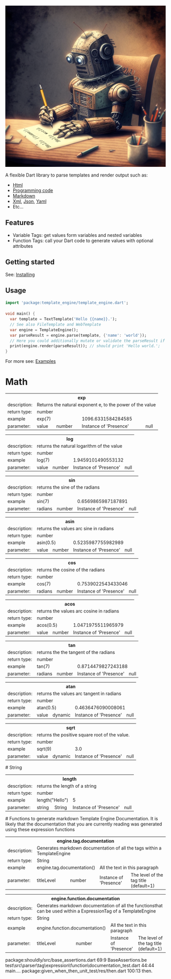 
![](https://raw.githubusercontent.com/domain-centric/template_engine/main/doc/template/template_engine.png)

A flexible Dart library to parse templates and render output such as:
* [Html](https://en.wikipedia.org/wiki/HTML)
* [Programming code](https://en.wikipedia.org/wiki/Programming_language)
* [Markdown](https://en.wikipedia.org/wiki/Markdown)
* [Xml](https://en.wikipedia.org/wiki/XML), [Json](https://en.wikipedia.org/wiki/JSON), [Yaml](https://en.wikipedia.org/wiki/YAML)
* Etc...

## Features
- Variable Tags: get values form variables and nested variables
- Function Tags: call your Dart code to generate values with optional attributes

## Getting started

See: [Installing](https://pub.dev/packages/template_engine/install)

## Usage

```dart
import 'package:template_engine/template_engine.dart';

void main() {
  var template = TextTemplate('Hello {{name}}.');
  // See also FileTemplate and WebTemplate
  var engine = TemplateEngine();
  var parseResult = engine.parse(template, {'name': 'world'});
  // Here you could additionally mutate or validate the parseResult if needed.
  print(engine.render(parseResult)); // should print 'Hello world.';
}
```

For more see: [Examples](https://pub.dev/packages/template_engine/example)

# Math
<table>
<tr><th colspan="5">exp</th></tr>
<tr><td>description:</td><td colspan="4">Returns the natural exponent e, to the power of the value</td></tr>
<tr><td>return type:</td><td colspan="4">number</td></tr>
<tr><td>example</td><td colspan="2">exp(7)</td><td colspan="2">1096.6331584284585</td><tr>
<tr><td>parameter:</td><td>value</td><td>number</td><td>Instance of 'Presence'</td><td>null</td></tr>
</table>
<table>
<tr><th colspan="5">log</th></tr>
<tr><td>description:</td><td colspan="4">returns the natural logarithm of the value</td></tr>
<tr><td>return type:</td><td colspan="4">number</td></tr>
<tr><td>example</td><td colspan="2">log(7)</td><td colspan="2">1.9459101490553132</td><tr>
<tr><td>parameter:</td><td>value</td><td>number</td><td>Instance of 'Presence'</td><td>null</td></tr>
</table>
<table>
<tr><th colspan="5">sin</th></tr>
<tr><td>description:</td><td colspan="4">returns the sine of the radians</td></tr>
<tr><td>return type:</td><td colspan="4">number</td></tr>
<tr><td>example</td><td colspan="2">sin(7)</td><td colspan="2">0.6569865987187891</td><tr>
<tr><td>parameter:</td><td>radians</td><td>number</td><td>Instance of 'Presence'</td><td>null</td></tr>
</table>
<table>
<tr><th colspan="5">asin</th></tr>
<tr><td>description:</td><td colspan="4">returns the values arc sine in radians</td></tr>
<tr><td>return type:</td><td colspan="4">number</td></tr>
<tr><td>example</td><td colspan="2">asin(0.5)</td><td colspan="2">0.5235987755982989</td><tr>
<tr><td>parameter:</td><td>value</td><td>number</td><td>Instance of 'Presence'</td><td>null</td></tr>
</table>
<table>
<tr><th colspan="5">cos</th></tr>
<tr><td>description:</td><td colspan="4">returns the cosine of the radians</td></tr>
<tr><td>return type:</td><td colspan="4">number</td></tr>
<tr><td>example</td><td colspan="2">cos(7)</td><td colspan="2">0.7539022543433046</td><tr>
<tr><td>parameter:</td><td>radians</td><td>number</td><td>Instance of 'Presence'</td><td>null</td></tr>
</table>
<table>
<tr><th colspan="5">acos</th></tr>
<tr><td>description:</td><td colspan="4">returns the values arc cosine in radians</td></tr>
<tr><td>return type:</td><td colspan="4">number</td></tr>
<tr><td>example</td><td colspan="2">acos(0.5)</td><td colspan="2">1.0471975511965979</td><tr>
<tr><td>parameter:</td><td>value</td><td>number</td><td>Instance of 'Presence'</td><td>null</td></tr>
</table>
<table>
<tr><th colspan="5">tan</th></tr>
<tr><td>description:</td><td colspan="4">returns the the tangent of the radians</td></tr>
<tr><td>return type:</td><td colspan="4">number</td></tr>
<tr><td>example</td><td colspan="2">tan(7)</td><td colspan="2">0.8714479827243188</td><tr>
<tr><td>parameter:</td><td>radians</td><td>number</td><td>Instance of 'Presence'</td><td>null</td></tr>
</table>
<table>
<tr><th colspan="5">atan</th></tr>
<tr><td>description:</td><td colspan="4">returns the values arc tangent in radians</td></tr>
<tr><td>return type:</td><td colspan="4">number</td></tr>
<tr><td>example</td><td colspan="2">atan(0.5)</td><td colspan="2">0.4636476090008061</td><tr>
<tr><td>parameter:</td><td>value</td><td>dynamic</td><td>Instance of 'Presence'</td><td>null</td></tr>
</table>
<table>
<tr><th colspan="5">sqrt</th></tr>
<tr><td>description:</td><td colspan="4">returns the positive square root of the value.</td></tr>
<tr><td>return type:</td><td colspan="4">number</td></tr>
<tr><td>example</td><td colspan="2">sqrt(9)</td><td colspan="2">3.0</td><tr>
<tr><td>parameter:</td><td>value</td><td>dynamic</td><td>Instance of 'Presence'</td><td>null</td></tr>
</table>
# String
<table>
<tr><th colspan="5">length</th></tr>
<tr><td>description:</td><td colspan="4">returns the length of a string</td></tr>
<tr><td>return type:</td><td colspan="4">number</td></tr>
<tr><td>example</td><td colspan="2">length("Hello")</td><td colspan="2">5</td><tr>
<tr><td>parameter:</td><td>string</td><td>String</td><td>Instance of 'Presence'</td><td>null</td></tr>
</table>
# Functions to generate markdown Template Engine Documentation. It is likely that the documentation that you are currently reading was generated using these expression functions
<table>
<tr><th colspan="5">engine.tag.documentation</th></tr>
<tr><td>description:</td><td colspan="4">Generates markdown documentation of all the tags within a TemplateEngine</td></tr>
<tr><td>return type:</td><td colspan="4">String</td></tr>
<tr><td>example</td><td colspan="2">engine.tag.documentation()</td><td colspan="2">All the text in this paragraph</td><tr>
<tr><td>parameter:</td><td>titleLevel</td><td>number</td><td>Instance of 'Presence'</td><td>The level of the tag title (default=1)</td></tr>
</table>
<table>
<tr><th colspan="5">engine.function.documentation</th></tr>
<tr><td>description:</td><td colspan="4">Generates markdown documentation of all the functionsthat can be used within a ExpressionTag of a TemplateEngine</td></tr>
<tr><td>return type:</td><td colspan="4">String</td></tr>
<tr><td>example</td><td colspan="2">engine.function.documentation()</td><td colspan="2">All the text in this paragraph</td><tr>
<tr><td>parameter:</td><td>titleLevel</td><td>number</td><td>Instance of 'Presence'</td><td>The level of the tag title (default=1)</td></tr>
</table>
package:shouldly/src/base_assertions.dart 69:9                         BaseAssertions.be
test\src\parser\tag\expression\function\documentation_test.dart 44:44  main.<fn>.<fn>.<fn>.<fn>
package:given_when_then_unit_test/res/then.dart 100:13                 then.<fn>
